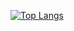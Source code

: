 [![Top Langs](https://github-readme-stats.vercel.app/api/top-langs/?username=sotchenkov&layout=compact)](https://github.com/anuraghazra/github-readme-stats)
